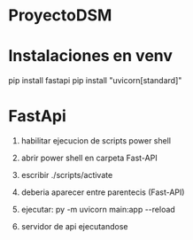 # ProyectoDSM


# Instalaciones en venv
pip install fastapi
pip install "uvicorn[standard]"



# FastApi

1) habilitar ejecucion de scripts power shell
2) abrir power shell en carpeta Fast-API
3) escribir ./scripts/activate
4) deberia aparecer entre parentecis (Fast-API)

5) ejecutar: py -m uvicorn main:app --reload
6) servidor de api ejecutandose